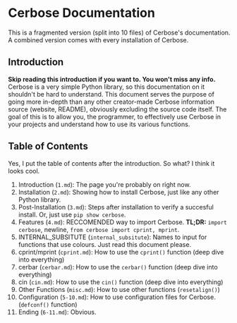 # Cerbose Documentation
This is a fragmented version (split into 10 files) of Cerbose's documentation. A combined version comes with every installation of Cerbose.

## Introduction
**Skip reading this introduction if you want to. You won't miss any info.**  
Cerbose is a very simple Python library, so this documentation on it shouldn't be hard to understand. This document serves the purpose of going more in-depth than any other creator-made Cerbose information source (website, README), obviously excluding the source code itself. The goal of this is to allow you, the programmer, to effectively use Cerbose in your projects and understand how to use its various functions.  

## Table of Contents
Yes, I put the table of contents after the introduction. So what? I think it looks cool.
1. Introduction (`1.md`): The page you're probably on right now.
2. Installation (`2.md`): Showing how to install Cerbose, just like any other Python library.
3. Post-Installation (`3.md`): Steps after installation to verify a succesful install. Or, just use `pip show cerbose`.
4. Features (`4.md`): RECCOMENDED way to import Cerbose. **TL;DR:**  `import cerbose`, newline, `from cerbose import cprint, mprint`.
5. INTERNAL_SUBSITUTE (`internal_subsitute`): Names to input for functions that use colours. Just read this document please.
6. cprint/mprint (`cprint.md`): How to use the `cprint()` function (deep dive into everything)
7. cerbar (`cerbar.md`): How to use the `cerbar()` function (deep dive into everything)
8. cin (`cin.md`): How to use the `cin()` function (deep dive into everything)
9. Other Functions (`misc.md`): How to use other functions (`resetalign()`)
10. Configuration (`5-10.md`): How to use configuration files for Cerbose. (`defconf()` function)
11. Ending (`6-11.md`): Obvious.

